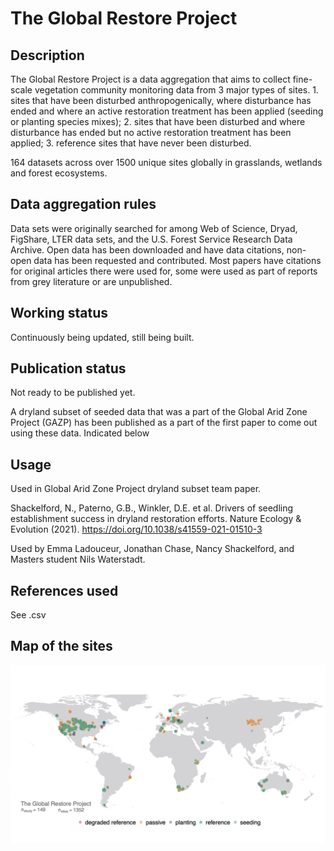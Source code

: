 # The Global Restore Project 
 
## Description

The Global Restore Project is a data aggregation that aims to collect fine-scale vegetation community monitoring data from 3 major types of sites. 1. sites that have been disturbed anthropogenically, where disturbance has ended and where an active restoration treatment has been applied (seeding or planting species mixes); 2. sites that have been disturbed and where disturbance has ended but no active restoration treatment has been applied; 3. reference sites that have never been disturbed.

164 datasets across over 1500 unique sites globally in grasslands, wetlands and forest ecosystems.

## Data aggregation rules
Data sets were originally searched for among Web of Science, Dryad, FigShare, LTER data sets, and the U.S. Forest Service Research Data Archive. Open data has been downloaded and have data citations, non-open data has been requested and contributed. Most papers have citations for original articles there were used for, some were used as part of reports  from grey literature or are unpublished.

## Working status
Continuously being updated, still being built.
 
## Publication status
Not ready to be published yet. 

A dryland subset of seeded data that was a part of the Global Arid Zone Project (GAZP) has been published as a part of the first paper to come out using these data. Indicated below
 
## Usage
Used in Global Arid Zone Project dryland subset team paper.

Shackelford, N., Paterno, G.B., Winkler, D.E. et al. Drivers of seedling establishment success in dryland restoration efforts. Nature Ecology & Evolution (2021). https://doi.org/10.1038/s41559-021-01510-3

Used by Emma Ladouceur, Jonathan Chase, Nancy Shackelford, and Masters student Nils Waterstadt.
 
## References used
See .csv

## Map of the sites
![Map_of_the_sites](https://github.com/chase-lab/ERC_grant_2021/blob/main/global_restore_project/map.png?raw=true)
